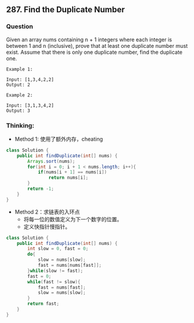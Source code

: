 ## 287. Find the Duplicate Number

### Question
Given an array nums containing n + 1 integers where each integer is between 1 and n (inclusive), prove that at least one duplicate number must exist. Assume that there is only one duplicate number, find the duplicate one.

```
Example 1:

Input: [1,3,4,2,2]
Output: 2

Example 2:

Input: [3,1,3,4,2]
Output: 3
```

### Thinking:
* Method 1: 使用了额外内存，cheating

```Java
class Solution {
    public int findDuplicate(int[] nums) {
        Arrays.sort(nums);
        for(int i = 0; i + 1 < nums.length; i++){
            if(nums[i + 1] == nums[i])
                return nums[i];
        }
        return -1;
    }
}
```

* Method 2：求链表的入环点
	* 将每一位的数值定义为下一个数字的位置。
	* 定义快指针慢指针。

```Java
class Solution {
    public int findDuplicate(int[] nums) {
        int slow = 0, fast = 0;
        do{
            slow = nums[slow];
            fast = nums[nums[fast]];
        }while(slow != fast);
        fast = 0;
        while(fast != slow){
            fast = nums[fast];
            slow = nums[slow];
        }
        return fast;
    }
}
```